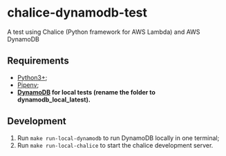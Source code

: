 # chalice-dynamodb-test
A test using Chalice (Python framework for AWS Lambda) and AWS DynamoDB

## Requirements
- [Python3+](https://www.python.org/downloads/);
- [Pipenv](https://github.com/pypa/pipenv);
- **[DynamoDB](https://docs.aws.amazon.com/amazondynamodb/latest/developerguide/DynamoDBLocal.DownloadingAndRunning.html) for local tests (rename the folder to dynamodb_local_latest).**

## Development
1) Run `make run-local-dynamodb` to run DynamoDB locally in one terminal;
2) Run `make run-local-chalice` to start the chalice development server.
